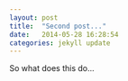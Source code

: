 ```yaml
---
layout: post
title:  "Second post..."
date:   2014-05-28 16:28:54
categories: jekyll update
---
```


So what does this do...

